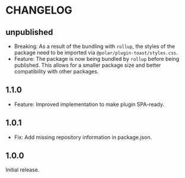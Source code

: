 # CHANGELOG

## unpublished

- Breaking: As a result of the bundling with `rollup`, the styles of the package need to be imported via `@polar/plugin-toast/styles.css`.
- Feature: The package is now being bundled by `rollup` before being published. This allows for a smaller package size and better compatibility with other packages.

## 1.1.0

- Feature: Improved implementation to make plugin SPA-ready.

## 1.0.1

- Fix: Add missing repository information in package.json.

## 1.0.0

Initial release.
